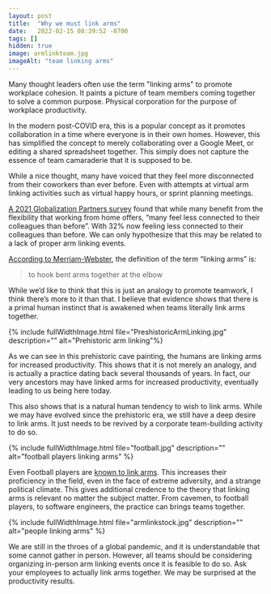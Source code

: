 ```yaml
---
layout: post
title:  "Why we must link arms"
date:   2022-02-15 08:39:52 -0700
tags: []
hidden: true
image: armlinkteam.jpg
imageAlt: "team linking arms"
---
```


Many thought leaders often use the term "linking arms" to promote workplace cohesion. It paints a picture of team members coming together to solve a common purpose. Physical corporation for the purpose of workplace productivity. 

In the modern post-COVID era, this is a popular concept as it promotes collaboration in a time where everyone is in their own homes. However, this has simplified the concept to merely collaborating over a Google Meet, or editing a shared spreadsheet together. This simply does not capture the essence of team camaraderie that it is supposed to be.

While a nice thought, many have voiced that they feel more disconnected from their coworkers than ever before. Even with attempts at virtual arm linking activities such as virtual happy hours, or sprint planning meetings.

[A 2021 Globalization Partners survey][1] found that while many benefit from the flexibility that working from home offers, “many feel less connected to their colleagues than before”. With 32% now feeling less connected to their colleagues than before. We can only hypothesize that this may be related to a lack of proper arm linking events.

[According to Merriam-Webster][2], the definition of the term “linking arms” is:

> to hook bent arms together at the elbow

While we’d like to think that this is just an analogy to promote teamwork, I think there’s more to it than that. I believe that evidence shows that there is a primal human instinct that is awakened when teams literally link arms together.

{% include fullWidthImage.html file="PreshistoricArmLinking.jpg" description="" alt="Prehistoric arm linking"%}

As we can see in this prehistoric cave painting, the humans are linking arms for increased productivity. This shows that it is not merely an analogy, and is actually a practice dating back several thousands of years. In fact, our very ancestors may have linked arms for increased productivity, eventually leading to us being here today.

This also shows that is a natural human tendency to wish to link arms. While we may have evolved since the prehistoric era, we still have a deep desire to link arms. It just needs to be revived by a corporate team-building activity to do so.

{% include fullWidthImage.html file="football.jpg" description="" alt="football players linking arms" %}

Even Football players are [known to link arms][3]. This increases their proficiency in the field, even in the face of extreme adversity, and a strange political climate. This gives additional credence to the theory that linking arms is relevant no matter the subject matter. From cavemen, to football players, to software engineers, the practice can brings teams together. 


{% include fullWidthImage.html file="armlinkstock.jpg" description="" alt="people linking arms" %}

We are still in the throes of a global pandemic, and it is understandable that some cannot gather in person. However, all teams should be considering organizing in-person arm linking events once it is feasible to do so. Ask your employees to actually link arms together. We may be surprised at the productivity results.


[1]: https://www.globalization-partners.com/blog/2021-global-employee-survey/        "Google"
[2]: https://www.merriam-webster.com/dictionary/link%20arms
[3]: https://www.cnn.com/2017/09/28/us/green-bay-packers-linked-arms/index.html